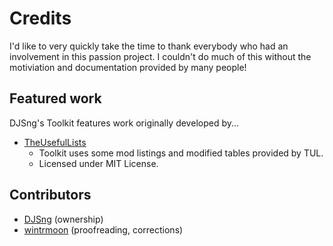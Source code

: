# Credits
I'd like to very quickly take the time to thank everybody who had an involvement in this passion project. I couldn't do much of this without the motiviation and documentation provided by many people!

## Featured work
DJSng's Toolkit features work originally developed by...

- [TheUsefulLists](https://github.com/TheUsefulLists/UsefulMods)  
    - Toolkit uses some mod listings and modified tables provided by TUL.
    - Licensed under MIT License.

## Contributors

- [DJSng](https://github.com/DJSng4) (ownership)
- [wintrmoon](https://github.com/wintrmoon) (proofreading, corrections)